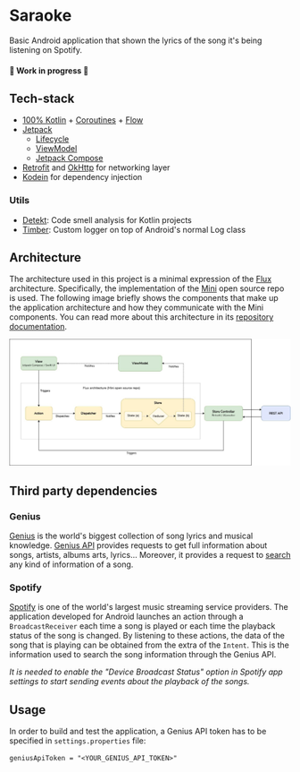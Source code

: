 # Saraoke
Basic Android application that shown the lyrics of the song it's being listening on Spotify.

#### 🚧 Work in progress 🚧

## Tech-stack
- [100% Kotlin](https://kotlinlang.org/) + [Coroutines](https://kotlinlang.org/docs/reference/coroutines-overview.html) + [Flow](https://kotlinlang.org/docs/flow.html)
- [Jetpack](https://developer.android.com/jetpack/)
    - [Lifecycle](https://developer.android.com/topic/libraries/architecture/lifecycle)
    - [ViewModel](https://developer.android.com/topic/libraries/architecture/viewmodel)
    - [Jetpack Compose](https://developer.android.com/jetpack/compose)
- [Retrofit](https://square.github.io/retrofit/) and [OkHttp](https://github.com/square/okhttp) for networking layer
- [Kodein](https://github.com/Kodein-Framework/Kodein-DI) for dependency injection

### Utils
- [Detekt](https://github.com/arturbosch/detekt): Code smell analysis for Kotlin projects
- [Timber](https://github.com/JakeWharton/timber): Custom logger on top of Android's normal Log class

## Architecture

The architecture used in this project is a minimal expression of the [Flux](https://facebook.github.io/flux/) architecture. Specifically, the implementation of the [Mini](https://github.com/hyperdevs-team/mini-kotlin) open source repo is used. The following image briefly shows the components that make up the application architecture and how they communicate with the Mini components. You can read more about this architecture in its [repository documentation](https://github.com/hyperdevs-team/mini-kotlin).

![Architecture](docs/app-architecture.jpg)

## Third party dependencies

### Genius

[Genius](https://genius.com/) is the world's biggest collection of song lyrics and musical knowledge. [Genius API](https://docs.genius.com/) provides requests to get full information about songs, artists, albums arts, lyrics... Moreover, it provides a request to [search](https://docs.genius.com/#search-h2) any kind of information of a song.

### Spotify

[Spotify](https://www.spotify.com/) is one of the world's largest music streaming service providers. The application developed for Android launches an action through a `BroadcastReceiver` each time a song is played or each time the playback status of the song is changed. By listening to these actions, the data of the song that is playing can be obtained from the extra of the `Intent`. This is the information used to search the song information through the Genius API.

*It is needed to enable the "Device Broadcast Status" option in Spotify app settings to start sending events about the playback of the songs.*

## Usage

In order to build and test the application, a Genius API token has to be specified in `settings.properties` file:
```
geniusApiToken = "<YOUR_GENIUS_API_TOKEN>"
```
